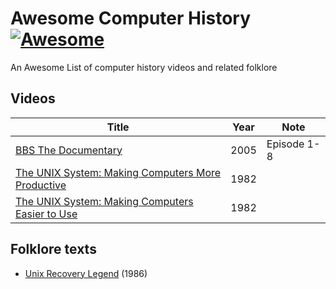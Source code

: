 # Awesome Computer History [![Awesome](https://cdn.rawgit.com/sindresorhus/awesome/d7305f38d29fed78fa85652e3a63e154dd8e8829/media/badge.svg)](https://github.com/sindresorhus/awesome)

An Awesome List of computer history videos and related folklore

## Videos

Title | Year | Note
------|------|-----
[BBS The Documentary](https://www.youtube.com/playlist?list=PLgE-9Sxs2IBVgJkY-1ZMj0tIFxsJ-vOkv) | 2005 | Episode 1-8
[The UNIX System: Making Computers More Productive](https://www.youtube.com/watch?v=tc4ROCJYbm0) | 1982 |
[The UNIX System: Making Computers Easier to Use](https://www.youtube.com/watch?v=XvDZLjaCJuw) | 1982 |

## Folklore texts

- [Unix Recovery Legend](http://www.ee.ryerson.ca/~elf/hack/recovery.html) (1986)
